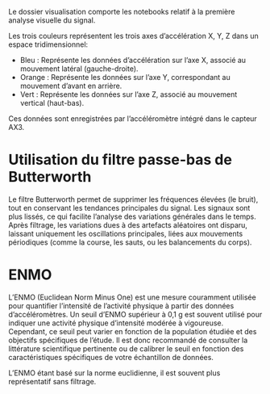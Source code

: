 Le dossier visualisation comporte les notebooks relatif à la première analyse visuelle du signal. 

Les trois couleurs représentent les trois axes d’accélération X, Y, Z dans un espace tridimensionnel:
- Bleu : Représente les données d’accélération sur l’axe X, associé au mouvement latéral (gauche-droite).
- Orange : Représente les données sur l’axe Y, correspondant au mouvement d’avant en arrière.
- Vert : Représente les données sur l’axe Z, associé au mouvement vertical (haut-bas).

Ces données sont enregistrées par l’accéléromètre intégré dans le capteur AX3.

# Utilisation du filtre passe-bas de Butterworth

Le filtre Butterworth permet de supprimer les fréquences élevées (le bruit), tout en conservant les tendances principales du signal. Les signaux sont plus lissés, ce qui facilite l’analyse des variations générales dans le temps. Après filtrage, les variations dues à des artefacts aléatoires ont disparu, laissant uniquement les oscillations principales, liées aux mouvements périodiques (comme la course, les sauts, ou les balancements du corps).

# ENMO

L’ENMO (Euclidean Norm Minus One) est une mesure couramment utilisée pour quantifier l’intensité de l’activité physique à partir des données d’accéléromètres. Un seuil d’ENMO supérieur à 0,1 g est souvent utilisé pour indiquer une activité physique d’intensité modérée à vigoureuse. Cependant, ce seuil peut varier en fonction de la population étudiée et des objectifs spécifiques de l’étude. Il est donc recommandé de consulter la littérature scientifique pertinente ou de calibrer le seuil en fonction des caractéristiques spécifiques de votre échantillon de données.

L’ENMO étant basé sur la norme euclidienne, il est souvent plus représentatif sans filtrage.

